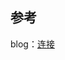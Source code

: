 ## 参考

blog：[连接](https://www.vnpy.com/forum/topic/30182-mac-ben-di-yong-vscode-yuan-cheng-ssh-lian-jie-xu-ni-ji-fu-wu-qi-kai-fa)